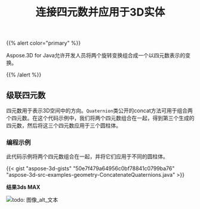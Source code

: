 ﻿---
title: 连接四元数并应用于3D实体
type: docs
weight: 30
url: /zh/java/concatenate-quaternions-and-apply-on-3d-entities/
description: Aspose.3D for Java允许开发人员将两个旋转变换组合成一个以四元数表示的变换。
---
{{% alert color="primary" %}} 

Aspose.3D for Java允许开发人员将两个旋转变换组合成一个以四元数表示的变换。

{{% /alert %}} 
## **级联四元数**
四元数用于表示3D空间中的方向。`Quaternion`类公开的concat方法可用于组合两个四元数。在这个代码示例中，我们将两个四元数组合在一起，得到第三个生成的四元数，然后将这三个四元数应用于三个圆柱体。
### **编程示例**
此代码示例将两个四元数组合在一起，并将它们应用于不同的圆柱体。

{{< gist "aspose-3d-gists" "50e7f479a64956c0bf78841c0799ba76" "aspose-3d-src-examples-geometry-ConcatenateQuaternions.java" >}}




**结果3ds MAX**

![todo: 图像_alt_文本](concatenate-quaternions-and-apply-on-3d-entities_1.png)
